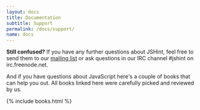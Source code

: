 ```yaml
---
layout: docs
title: Documentation
subtitle: Support
permalink: /docs/support/
name: docs
---
```


**Still confused?** If you have any further questions about JSHint, feel free to send them to
our [mailing list](http://groups.google.com/group/jshint/) or ask questions
in our IRC channel #jshint on irc.freenode.net.

And if you have questions about JavaScript here's a couple of books that can help you out.
All books linked here were carefully picked and reviewed by us.

{% include books.html %}